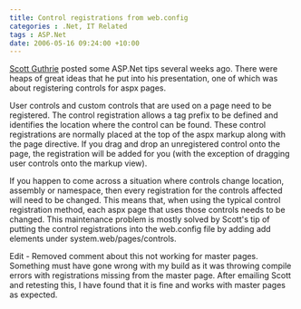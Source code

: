 ```yaml
---
title: Control registrations from web.config
categories : .Net, IT Related
tags : ASP.Net
date: 2006-05-16 09:24:00 +10:00
---
```


[Scott Guthrie][0] posted some ASP.Net tips several weeks ago. There were heaps of great ideas that he put into his presentation, one of which was about registering controls for aspx pages.

User controls and custom controls that are used on a page need to be registered. The control registration allows a tag prefix to be defined and identifies the location where the control can be found. These control registrations are normally placed at the top of the aspx markup along with the page directive. If you drag and drop an unregistered control onto the page, the registration will be added for you (with the exception of dragging user controls onto the markup view).

If you happen to come across a situation where controls change location, assembly or namespace, then every registration for the controls affected will need to be changed. This means that, when using the typical control registration method, each aspx page that uses those controls needs to be changed. This maintenance problem is mostly solved by Scott's tip of putting the control registrations into the web.config file by adding add elements under system.web/pages/controls.

Edit - Removed comment about this not working for master pages. Something must have gone wrong with my build as it was throwing compile errors with registrations missing from the master page. After emailing Scott and retesting this, I have found that it is fine and works with master pages as expected.

[0]: http://weblogs.asp.net/scottgu/archive/2006/04/03/441787.aspx

